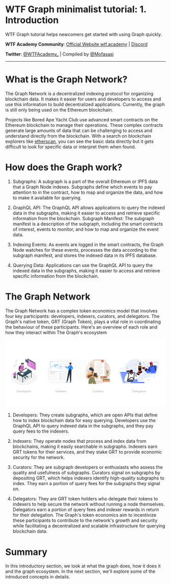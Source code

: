 # WTF Graph minimalist tutorial: 1. Introduction

WTF Graph tutorial helps newcomers get started with using Graph quickly.

**WTF Academy Community**: [Official Website wtf.academy](https://wtf.academy) | [Discord](https://discord.gg/5akcruXrsk)

**Twitter**: [@WTFAcademy_](https://twitter.com/WTFAcademy_) | Compiled by [@Mofasasi](https://twitter.com/mofasasi)

---

# What is the Graph Network?

The Graph Network is a decentralized indexing protocol for organizing blockchain data. It makes it easier for users and developers to access and use this information to build decentralized applications. Currently, the graph is still only being used on the Ethereum blockchain. 

Projects like Bored Ape Yacht Club use advanced smart contracts on the Ethereum blockchain to manage their operations. These complex contracts generate large amounts of data that can be challenging to access and understand directly from the blockchain. With a search on blockchain explorers like [etherscan](https://etherscan.io/address/0xbc4ca0eda7647a8ab7c2061c2e118a18a936f13d#code), you can see  the basic data directly but it gets difficult to look for specific data or interpret them when found. 

# How does the Graph work?

1. Subgraphs: A subgraph is a part of the overall Ethereum or IPFS data that a Graph Node indexes. Subgraphs define which events to pay attention to in the contract, how to map and organize the data, and how to make it available for querying.

2. GraphQL API: The GraphQL API allows applications to query the indexed data in the subgraphs, making it easier to access and retrieve specific information from the blockchain.
Subgraph Manifest: The subgraph manifest is a description of the subgraph, including the smart contracts of interest, events to monitor, and how to map and organize the event data.

3. Indexing Events: As events are logged in the smart contracts, the Graph Node watches for these events, processes the data according to the subgraph manifest, and stores the indexed data in its IPFS database.

4. Querying Data: Applications can use the GraphQL API to query the indexed data in the subgraphs, making it easier to access and retrieve specific information from the blockchain.

# The Graph Network 

The Graph Network has a complex token economics model that involves four key participants: developers, indexers, curators, and delegators. The Graph's native token, GRT (Graph Token), plays a vital role in coordinating the behaviour of these participants. Here's an overview of each role and how they interact within The Graph's ecosystem

![graph network](./img/1-1.png)

1. Developers: They create subgraphs, which are open APIs that define how to index blockchain data for easy querying. Developers use the GraphQL API to query indexed data in the subgraphs, and they pay query fees to the indexers.
  
2. Indexers: They operate nodes that process and index data from blockchains, making it easily searchable in subgraphs. Indexers earn GRT tokens for their services, and they stake GRT to provide economic security for the network.
  
3. Curators: They are subgraph developers or enthusiasts who assess the quality and usefulness of subgraphs. Curators signal on subgraphs by depositing GRT, which helps indexers identify high-quality subgraphs to index. They earn a portion of query fees for the subgraphs they signal on.

4. Delegators: They are GRT token holders who delegate their tokens to indexers to help secure the network without running a node themselves. Delegators earn a portion of query fees and indexer rewards in return for their delegation.
The Graph's token economics aim to incentivize these participants to contribute to the network's growth and security while facilitating a decentralized and scalable infrastructure for querying blockchain data.

# Summary 

In this introductory section, we look at what the graph does, how it does it and the graph ecosystem. In the next section, we'll explore some of the introduced concepts in details. 

